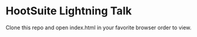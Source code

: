 # HootSuite Lightning Talk

Clone this repo and open index.html in your favorite browser order to view.

